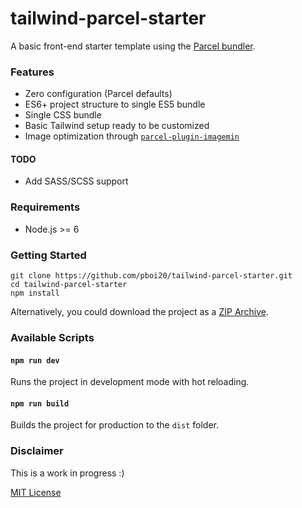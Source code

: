 # tailwind-parcel-starter


A basic front-end starter template using the [Parcel bundler](https://github.com/parcel-bundler/parcel/).


### Features

- Zero configuration (Parcel defaults)
- ES6+ project structure to single ES5 bundle
- Single CSS bundle
- Basic Tailwind setup ready to be customized
- Image optimization through [`parcel-plugin-imagemin`](https://github.com/DeMoorJasper/parcel-plugin-imagemin)

#### TODO
- Add SASS/SCSS support


### Requirements

- Node.js >= 6


### Getting Started

```
git clone https://github.com/pboi20/tailwind-parcel-starter.git
cd tailwind-parcel-starter
npm install
```

Alternatively, you could download the project as a [ZIP Archive](https://github.com/pboi20/tailwind-parcel-starter/archive/master.zip).


### Available Scripts

#### `npm run dev`

Runs the project in development mode with hot reloading.

#### `npm run build`

Builds the project for production to the `dist` folder.


### Disclaimer

This is a work in progress :)

[MIT License](https://github.com/pboi20/tailwind-parcel-starter/blob/master/LICENSE)
